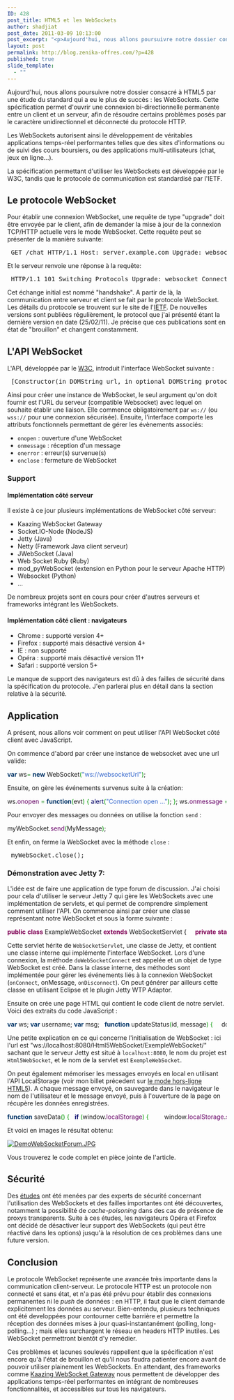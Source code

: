 ```yaml
---
ID: 428
post_title: HTML5 et les WebSockets
author: shadjiat
post_date: 2011-03-09 10:13:00
post_excerpt: "<p>Aujourd'hui, nous allons poursuivre notre dossier consacré à HTML5 par une étude du standard qui a eu le plus de succès&nbsp;: les WebSockets. Cette spécification permet d'ouvrir une connexion bi-directionnelle permanente entre un client et un serveur, afin de résoudre certains problèmes posés par le caractère unidirectionnel et déconnecté du protocole HTTP.<br /></p> <p>Les WebSockets autorisent ainsi le développement de véritables applications temps-réel performantes telles que des sites d'informations ou de suivi des cours boursiers, ou des applications multi-utilisateurs (chat, jeux en ligne...).<br /></p> <p>La spécification permettant d'utiliser les WebSockets est développée par le W3C, tandis que le protocole de communication est standardisé par l'IETF.</p>"
layout: post
permalink: http://blog.zenika-offres.com/?p=428
published: true
slide_template:
  - ""
---
```

<p>Aujourd'hui, nous allons poursuivre notre dossier consacré à HTML5 par une étude du standard qui a eu le plus de succès&nbsp;: les WebSockets. Cette spécification permet d'ouvrir une connexion bi-directionnelle permanente entre un client et un serveur, afin de résoudre certains problèmes posés par le caractère unidirectionnel et déconnecté du protocole HTTP.<br /></p> <p>Les WebSockets autorisent ainsi le développement de véritables applications temps-réel performantes telles que des sites d'informations ou de suivi des cours boursiers, ou des applications multi-utilisateurs (chat, jeux en ligne...).<br /></p> <p>La spécification permettant d'utiliser les WebSockets est développée par le W3C, tandis que le protocole de communication est standardisé par l'IETF.</p>
<!--more-->
<h2>Le protocole WebSocket</h2> <p>Pour établir une connexion WebSocket, une requête de type "upgrade" doit être envoyée par le client, afin de demander la mise à jour de la connexion TCP/HTTP actuelle vers le mode WebSocket. Cette requête peut se présenter de la manière suivante:</p> <pre> GET /chat HTTP/1.1 Host: server.example.com Upgrade: websocket Connection: Upgrade Sec-WebSocket-Key: dGhlIHNhbXBsZSBub25jZQ== Sec-WebSocket-Origin: http://example.com Sec-WebSocket-Protocol: chat, superchat Sec-WebSocket-Version: 6 </pre> <p>Et le serveur renvoie une réponse à la requête:</p> <pre> HTTP/1.1 101 Switching Protocols Upgrade: websocket Connection: Upgrade Sec-WebSocket-Accept: s3pPLMBiTxaQ9kYGzzhZRbK+xOo= Sec-WebSocket-Protocol: chat </pre> <p>Cet échange initial est nommé "handshake". A partir de là, la communication entre serveur et client se fait par le protocole WebSocket. Les détails du protocole se trouvent sur le site de l'<a href="http://tools.ietf.org/html/draft-ietf-hybi-thewebsocketprotocol-06">IETF</a>. De nouvelles versions sont publiées régulièrement, le protocol que j'ai présenté étant la dernière version en date (25/02/11). Je précise que ces publications sont en état de "brouillon" et changent constamment.</p> <h2>L'API WebSocket</h2> <p>L'API, développée par le <a href="http://dev.w3.org/html5/websockets/">W3C</a>, introduit l'interface WebSocket suivante&nbsp;:</p> <pre> [Constructor(in DOMString url, in optional DOMString protocols)] [Constructor(in DOMString url, in optional DOMString[] protocols)] interface WebSocket {   readonly attribute DOMString url;   const unsigned short CONNECTING = 0;   const unsigned short OPEN = 1;   const unsigned short CLOSING = 2;   const unsigned short CLOSED = 3;   readonly attribute unsigned short readyState;   readonly attribute unsigned long bufferedAmount;            attribute Function onopen;            attribute Function onmessage;            attribute Function onerror;            attribute Function onclose;   readonly attribute DOMString protocol;   void send(in DOMString data);   void close(); }; WebSocket implements EventTarget; </pre> <p>Ainsi pour créer une instance de WebSocket, le seul argument qu'on doit fournir est l'URL du serveur (compatible Websocket) avec lequel on souhaite établir une liaison. Elle commence obligatoirement par <code>ws://</code> (ou <code>wss://</code> pour une connexion sécurisée). Ensuite, l'interface comporte les attributs fonctionnels permettant de gérer les évènements associés:</p> <ul> <li><code>onopen</code>&nbsp;: ouverture d'une WebSocket</li> <li><code>onmessage</code>&nbsp;: réception d'un message</li> <li><code>onerror</code>&nbsp;: erreur(s) survenue(s)</li> <li><code>onclose</code>&nbsp;: fermeture de WebSocket</li> </ul> <h3>Support</h3> <h4>Implémentation côté serveur</h4> <p>Il existe à ce jour plusieurs implémentations de WebSocket côté serveur:</p> <ul> <li>Kaazing WebSocket Gateway</li> <li>Socket.IO-Node (NodeJS)</li> <li>Jetty (Java)</li> <li>Netty (Framework Java client serveur)</li> <li>JWebSocket (Java)</li> <li>Web Socket Ruby (Ruby)</li> <li>mod_pyWebSocket (extension en Python pour le serveur Apache HTTP)</li> <li>Websocket (Python)</li> <li>...</li> </ul> <p>De nombreux projets sont en cours pour créer d'autres serveurs et frameworks intégrant les WebSockets.</p> <h4>Implémentation côté client&nbsp;: navigateurs</h4> <ul> <li>Chrome&nbsp;: supporté version 4+</li> <li>Firefox&nbsp;: supporté mais désactivé version 4+</li> <li>IE&nbsp;: non supporté</li> <li>Opéra&nbsp;: supporté mais désactivé version 11+</li> <li>Safari&nbsp;: supporté version 5+</li> </ul> <p>Le manque de support des navigateurs est dû à des failles de sécurité dans la spécification du protocole. J'en parlerai plus en détail dans la section relative à la sécurité.</p> <h2>Application</h2> <p>A présent, nous allons voir comment on peut utiliser l'API WebSocket côté client avec JavaScript.</p> <p>On commence d'abord par créer une instance de websocket avec une url valide:</p> <pre class="javascript code javascript" style="font-family:inherit"><span style="color: #003366; font-weight: bold;">var</span> ws<span style="color: #339933;">=</span> <span style="color: #003366; font-weight: bold;">new</span> WebSocket<span style="color: #009900;">&#40;</span><span style="color: #3366CC;">&quot;ws://websocketUrl&quot;</span><span style="color: #009900;">&#41;</span>;</pre> <p>Ensuite, on gère les événements survenus suite à la création:</p> <pre class="javascript code javascript" style="font-family:inherit">ws.<span style="color: #660066;">onopen</span> <span style="color: #339933;">=</span> <span style="color: #003366; font-weight: bold;">function</span><span style="color: #009900;">&#40;</span>evt<span style="color: #009900;">&#41;</span> <span style="color: #009900;">&#123;</span> <span style="color: #000066;">alert</span><span style="color: #009900;">&#40;</span><span style="color: #3366CC;">&quot;Connection open ...&quot;</span><span style="color: #009900;">&#41;</span>; <span style="color: #009900;">&#125;</span>; ws.<span style="color: #660066;">onmessage</span> <span style="color: #339933;">=</span> <span style="color: #003366; font-weight: bold;">function</span><span style="color: #009900;">&#40;</span>evt<span style="color: #009900;">&#41;</span> <span style="color: #009900;">&#123;</span> <span style="color: #000066;">alert</span><span style="color: #009900;">&#40;</span> <span style="color: #3366CC;">&quot;Received Message: &quot;</span> <span style="color: #339933;">+</span> evt.<span style="color: #660066;">data</span><span style="color: #009900;">&#41;</span>; <span style="color: #009900;">&#125;</span>; ws.<span style="color: #660066;">onclose</span> <span style="color: #339933;">=</span> <span style="color: #003366; font-weight: bold;">function</span><span style="color: #009900;">&#40;</span>evt<span style="color: #009900;">&#41;</span> <span style="color: #009900;">&#123;</span> <span style="color: #000066;">alert</span><span style="color: #009900;">&#40;</span><span style="color: #3366CC;">&quot;Connection closed.&quot;</span><span style="color: #009900;">&#41;</span>; <span style="color: #009900;">&#125;</span>; ws.<span style="color: #000066;">onerror</span> <span style="color: #339933;">=</span> <span style="color: #003366; font-weight: bold;">function</span><span style="color: #009900;">&#40;</span>evt<span style="color: #009900;">&#41;</span> <span style="color: #009900;">&#123;</span> <span style="color: #000066;">alert</span><span style="color: #009900;">&#40;</span><span style="color: #3366CC;">&quot;WebSocket error : &quot;</span> <span style="color: #339933;">+</span> e.<span style="color: #660066;">data</span><span style="color: #009900;">&#41;</span> <span style="color: #009900;">&#125;</span>;</pre> <p>Pour envoyer des messages ou données on utilise la fonction <code>send</code>&nbsp;:</p> <pre class="javascript code javascript" style="font-family:inherit">myWebSocket.<span style="color: #660066;">send</span><span style="color: #009900;">&#40;</span>MyMessage<span style="color: #009900;">&#41;</span>;</pre> <p>Et enfin, on ferme la WebSocket avec la méthode <code>close</code>&nbsp;:</p> <pre> myWebSocket.close(); </pre> <h3>Démonstration avec Jetty 7:</h3> <p>L'idée est de faire une application de type forum de discussion. J'ai choisi pour cela d'utiliser le serveur Jetty 7 qui gère les WebSockets avec une implémentation de servlets, et qui permet de comprendre simplement comment utiliser l'API. On commence ainsi par créer une classe représentant notre WebSocket et sous la forme suivante&nbsp;:</p> <pre class="java code java" style="font-family:inherit"><span style="color: #7F0055; font-weight: bold;">public</span> <span style="color: #7F0055; font-weight: bold;">class</span> ExampleWebSocket <span style="color: #7F0055; font-weight: bold;">extends</span> WebSocketServlet <span style="color: #000000;">&#123;</span> &nbsp; 	<span style="color: #7F0055; font-weight: bold;">private</span> <span style="color: #7F0055; font-weight: bold;">static</span
> <span style="color: #7F0055; font-weight: bold;">final</span> <span style="color: #7F0055; font-weight: bold;">long</span> serialVersionUID = 1L; &nbsp;     	<span style="color: #7F0055; font-weight: bold;">public</span> ExampleWebSocket<span style="color: #000000;">&#40;</span><span style="color: #000000;">&#41;</span> <span style="color: #000000;">&#123;</span>         	<span style="color: #7F0055; font-weight: bold;">super</span><span style="color: #000000;">&#40;</span><span style="color: #000000;">&#41;</span>;     	<span style="color: #000000;">&#125;</span> 	<span style="color: #7F0055; font-weight: bold;">private</span> <span style="color: #7F0055; font-weight: bold;">final</span> Set<span style="color: #000000;">&lt;</span>InternalExampleWebSocket<span style="color: #000000;">&gt;</span> members = <span style="color: #7F0055; font-weight: bold;">new</span> CopyOnWriteArraySet<span style="color: #000000;">&lt;</span>InternalExampleWebSocket<span style="color: #000000;">&gt;</span><span style="color: #000000;">&#40;</span><span style="color: #000000;">&#41;</span>; &nbsp; 	<span style="color: #7F0055; font-weight: bold;">protected</span> <span style="color: #7F0055; font-weight: bold;">void</span> doGet<span style="color: #000000;">&#40;</span>HttpServletRequest request, HttpServletResponse response<span style="color: #000000;">&#41;</span> <span style="color: #7F0055; font-weight: bold;">throws</span> ServletException, <span style="color: #000000;">IOException</span> <span style="color: #000000;">&#123;</span> 		<span style="color: #808080; font-style: italic;">// TODO Auto-generated method stub</span> 	<span style="color: #000000;">&#125;</span> 	<span style="color: #7F0055; font-weight: bold;">protected</span> <span style="color: #7F0055; font-weight: bold;">void</span> doPost<span style="color: #000000;">&#40;</span>HttpServletRequest request, HttpServletResponse response<span style="color: #000000;">&#41;</span> <span style="color: #7F0055; font-weight: bold;">throws</span> ServletException, <span style="color: #000000;">IOException</span> <span style="color: #000000;">&#123;</span> 		getServletContext<span style="color: #000000;">&#40;</span><span style="color: #000000;">&#41;</span>.<span style="color: #000000;">getNamedDispatcher</span><span style="color: #000000;">&#40;</span><span style="color: #888888;">&quot;default&quot;</span><span style="color: #000000;">&#41;</span>.<span style="color: #000000;">forward</span><span style="color: #000000;">&#40;</span>request, response<span style="color: #000000;">&#41;</span>; 	<span style="color: #000000;">&#125;</span> 	<span style="color: #7F0055; font-weight: bold;">protected</span> WebSocket doWebSocketConnect<span style="color: #000000;">&#40;</span>HttpServletRequest request, <span style="color: #000000;">String</span> protocol<span style="color: #000000;">&#41;</span> <span style="color: #000000;">&#123;</span> 		<span style="color: #7F0055; font-weight: bold;">return</span> <span style="color: #7F0055; font-weight: bold;">new</span> InternalExampleWebSocket<span style="color: #000000;">&#40;</span><span style="color: #000000;">&#41;</span>; 	<span style="color: #000000;">&#125;</span> &nbsp; 	<span style="color: #7F0055; font-weight: bold;">class</span> InternalExampleWebSocket <span style="color: #7F0055; font-weight: bold;">implements</span> WebSocket <span style="color: #000000;">&#123;</span> 		<span style="color: #7F0055; font-weight: bold;">private</span> Outbound outbound; &nbsp; 		<span style="color: #7F0055; font-weight: bold;">public</span> <span style="color: #7F0055; font-weight: bold;">void</span> onConnect<span style="color: #000000;">&#40;</span>Outbound outbound<span style="color: #000000;">&#41;</span> <span style="color: #000000;">&#123;</span> 			<span style="color: #7F0055; font-weight: bold;">this</span>.<span style="color: #000000;">outbound</span> = outbound; 			members.<span style="color: #000000;">add</span><span style="color: #000000;">&#40;</span><span style="color: #7F0055; font-weight: bold;">this</span><span style="color: #000000;">&#41;</span>; 		<span style="color: #000000;">&#125;</span> 		<span style="color: #7F0055; font-weight: bold;">public</span> <span style="color: #7F0055; font-weight: bold;">void</span> onMessage<span style="color: #000000;">&#40;</span><span style="color: #7F0055; font-weight: bold;">byte</span> frame, <span style="color: #7F0055; font-weight: bold;">byte</span><span style="color: #000000;">&#91;</span><span style="color: #000000;">&#93;</span> data, <span style="color: #7F0055; font-weight: bold;">int</span> offset, <span style="color: #7F0055; font-weight: bold;">int</span> length<span style="color: #000000;">&#41;</span> <span style="color: #000000;">&#123;</span><span style="color: #000000;">&#125;</span> &nbsp; 		<span style="color: #7F0055; font-weight: bold;">public</span> <span style="color: #7F0055; font-weight: bold;">void</span> onMessage<span style="color: #000000;">&#40;</span><span style="color: #7F0055; font-weight: bold;">byte</span> frame, <span style="color: #000000;">String</span> data<span style="color: #000000;">&#41;</span> <span style="color: #000000;">&#123;</span> 			<span style="color: #7F0055;font-weight: bold;">for</span> <span style="color: #000000;">&#40;</span>InternalExampleWebSocket member : members<span style="color: #000000;">&#41;</span> <span style="color: #000000;">&#123;</span> 				<span style="color: #7F0055; font-weight: bold;">try</span> <span style="color: #000000;">&#123;</span> 					member.<span style="color: #000000;">outbound</span>.<span style="color: #000000;">sendMessage</span><span style="color: #000000;">&#40;</span>frame, data<span style="color: #000000;">&#41;</span>; 				<span style="color: #000000;">&#125;</span> <span style="color: #7F0055; font-weight: bold;">catch</span> <span style="color: #000000;">&#40;</span><span style="color: #000000;">IOException</span> e<span style="color: #000000;">&#41;</span> <span style="color: #000000;">&#123;</span> 					<span style="color: #808080; font-style: italic;">// org.eclipse.jetty.util.log.Log.warn(e);</span> 					e.<span style="color: #000000;">printStackTrace</span><span style="color: #000000;">&#40;</span><span style="color: #000000;">&#41;</span>; 				<span style="color: #000000;">&#125;</span> 			<span style="color: #000000;">&#125;</span> 		<span style="color: #000000;">&#125;</span> 		<span style="color: #7F0055; font-weight: bold;">public</span> <span style="color: #7F0055; font-weight: bold;">void</span> onDisconnect<span style="color: #000000;">&#40;</span><span style="color: #000000;">&#41;</span> <span style="color: #000000;">&#123;</span> 			members.<span style="color: #000000;">remove</span><span style="color: #000000;">&#40;</span><span style="color: #7F0055; font-weight: bold;">this</span><span style="color: #000000;">&#41;</span>; 		<span style="color: #000000;">&#125;</span> 		<span style="color: #7F0055; font-weight: bold;">public</span> <span style="color: #7F0055; font-weight: bold;">void</span> onFragment<span style="color: #000000;">&#40;</span><span style="color: #7F0055; font-weight: bold;">boolean</span> more, <span style="color: #7F0055; font-weight: bold;">byte</span> opcode, <span style="color: #7F0055; font-weight: bold;">byte</span><span style="color: #000000;">&#91;</span><span style="color: #000000;">&#93;</span> data, <span style="color: #7F0055; font-weight: bold;">int</span> offset, <span style="color: #7F0055; font-weight: bold;">int</span> length<span style="color: #000000;">&#41;</span> <span style="color: #000000;">&#123;</span><span style="color: #000000;">&#125;</span> 	<span style="color: #000000;">&#125;</span> <span style="color: #000000;">&#125;</span></pre> <p>Cette servlet hérite de <code>WebSocketServlet</code>, une classe de Jetty, et contient une classe interne qui implémente l'interface WebSocket. Lors d'une connexion, la méthode <code>doWebSocketConnect</code> est appelée et un objet de type WebSocket est créé. Dans la classe interne, des méthodes sont implémentée pour gérer les événements liés à la connexion WebSocket (<code>onConnect</code>, <co
de>onMessage</code>, <code>onDisconnect</code>). On peut générer par ailleurs cette classe en utilisant Eclipse et le plugin Jetty WTP Adaptor.</p> <p>Ensuite on crée une page HTML qui contient le code client de notre servlet. Voici des extraits du code JavaScript&nbsp;:</p> <pre class="javascript code javascript" style="font-family:inherit"><span style="color: #003366; font-weight: bold;">var</span> ws; <span style="color: #003366; font-weight: bold;">var</span> username; <span style="color: #003366; font-weight: bold;">var</span> msg; &nbsp; <span style="color: #003366; font-weight: bold;">function</span> updateStatus<span style="color: #009900;">&#40;</span>id<span style="color: #339933;">,</span> message<span style="color: #009900;">&#41;</span> <span style="color: #009900;">&#123;</span> 	document.<span style="color: #660066;">getElementById</span><span style="color: #009900;">&#40;</span>id<span style="color: #009900;">&#41;</span>.<span style="color: #660066;">innerHTML</span> <span style="color: #339933;">=</span> message; <span style="color: #009900;">&#125;</span> &nbsp; <span style="color: #003366; font-weight: bold;">function</span> loadWebSocket<span style="color: #009900;">&#40;</span><span style="color: #009900;">&#41;</span> <span style="color: #009900;">&#123;</span> 	<span style="color: #000066; font-weight: bold;">if</span> <span style="color: #009900;">&#40;</span>window.<span style="color: #660066;">WebSocket</span><span style="color: #009900;">&#41;</span> <span style="color: #009900;">&#123;</span> 		<span style="color: #003366; font-weight: bold;">var</span> url <span style="color: #339933;">=</span> <span style="color: #3366CC;">&quot;ws://localhost:8080/Html5WebSocket/ExempleWebSocket/&quot;</span>; 		ws <span style="color: #339933;">=</span> <span style="color: #003366; font-weight: bold;">new</span> WebSocket<span style="color: #009900;">&#40;</span>url<span style="color: #009900;">&#41;</span>; &nbsp; 		updateStatus<span style="color: #009900;">&#40;</span><span style="color: #3366CC;">&quot;wsStatus&quot;</span><span style="color: #339933;">,</span> <span style="color: #3366CC;">&quot;webSocket supported !&quot;</span><span style="color: #009900;">&#41;</span>; 		ws.<span style="color: #660066;">onopen</span> <span style="color: #339933;">=</span> <span style="color: #003366; font-weight: bold;">function</span><span style="color: #009900;">&#40;</span><span style="color: #009900;">&#41;</span> <span style="color: #009900;">&#123;</span> 			updateStatus<span style="color: #009900;">&#40;</span><span style="color: #3366CC;">&quot;wsStatus&quot;</span><span style="color: #339933;">,</span> <span style="color: #3366CC;">&quot;Connected to WebSocket server!&quot;</span><span style="color: #009900;">&#41;</span>; 		<span style="color: #009900;">&#125;</span> 		ws.<span style="color: #660066;">onmessage</span> <span style="color: #339933;">=</span> <span style="color: #003366; font-weight: bold;">function</span><span style="color: #009900;">&#40;</span>e<span style="color: #009900;">&#41;</span> <span style="color: #009900;">&#123;</span> 			displayMessage<span style="color: #009900;">&#40;</span>e.<span style="color: #660066;">data</span><span style="color: #009900;">&#41;</span>; 		<span style="color: #009900;">&#125;</span> 		ws.<span style="color: #660066;">onclose</span> <span style="color: #339933;">=</span> <span style="color: #003366; font-weight: bold;">function</span><span style="color: #009900;">&#40;</span><span style="color: #009900;">&#41;</span> <span style="color: #009900;">&#123;</span> 			updateStatus<span style="color: #009900;">&#40;</span><span style="color: #3366CC;">&quot;wsStatus&quot;</span><span style="color: #339933;">,</span> <span style="color: #3366CC;">&quot;WebSocket closed!&quot;</span><span style="color: #009900;">&#41;</span>; 		<span style="color: #009900;">&#125;</span> 		ws.<span style="color: #000066;">onerror</span> <span style="color: #339933;">=</span> <span style="color: #003366; font-weight: bold;">function</span><span style="color: #009900;">&#40;</span>e<span style="color: #009900;">&#41;</span> <span style="color: #009900;">&#123;</span> 			updateStatus<span style="color: #009900;">&#40;</span><span style="color: #3366CC;">&quot;wsStatus&quot;</span><span style="color: #339933;">,</span> <span style="color: #3366CC;">&quot;WebSocket error : &quot;</span> <span style="color: #339933;">+</span> e.<span style="color: #660066;">data</span><span style="color: #009900;">&#41;</span>; 		<span style="color: #009900;">&#125;</span> 	<span style="color: #009900;">&#125;</span> <span style="color: #000066; font-weight: bold;">else</span> <span style="color: #009900;">&#123;</span> 		updateStatus<span style="color: #009900;">&#40;</span><span style="color: #3366CC;">&quot;wsStatus&quot;</span><span style="color: #339933;">,</span> <span style="color: #3366CC;">&quot;Your browser does NOT support webSocket.&quot;</span><span style="color: #009900;">&#41;</span>; 	<span style="color: #009900;">&#125;</span> <span style="color: #009900;">&#125;</span> &nbsp; <span style="color: #006600; font-style: italic;">//fonction qui envoie le texte saisi et validé par l'utilisateur.</span> <span style="color: #003366; font-weight: bold;">function</span> sendMyPost<span style="color: #009900;">&#40;</span>newPost<span style="color: #009900;">&#41;</span> <span style="color: #009900;">&#123;</span> 	username <span style="color: #339933;">=</span> document.<span style="color: #660066;">forms</span><span style="color: #009900;">&#91;</span><span style="color: #3366CC;">&quot;myform&quot;</span><span style="color: #009900;">&#93;</span>.<span style="color: #000066;">name</span>.<span style="color: #660066;">value</span>; 	msg <span style="color: #339933;">=</span> document.<span style="color: #660066;">forms</span><span style="color: #009900;">&#91;</span><span style="color: #3366CC;">&quot;myform&quot;</span><span style="color: #009900;">&#93;</span>.<span style="color: #660066;">msg</span>.<span style="color: #660066;">value</span>; 	<span style="color: #000066; font-weight: bold;">if</span> <span style="color: #009900;">&#40;</span>msg<span style="color: #009900;">&#41;</span> <span style="color: #009900;">&#123;</span> 		<span style="color: #003366; font-weight: bold;">var</span> post <span style="color: #339933;">=</span> username <span style="color: #339933;">+</span> <span style="color: #3366CC;">&quot; : &quot;</span> <span style="color: #339933;">+</span> msg; 		<span style="color: #000066; font-weight: bold;">if</span> <span style="color: #009900;">&#40;</span>ws.<span style="color: #660066;">readyState</span> <span style="color: #339933;">==</span> <span style="color: #CC0000;">1</span><span style="color: #009900;">&#41;</span> <span style="color: #009900;">&#123;</span> 			ws.<span style="color: #660066;">send</span><span style="color: #009900;">&#40;</span>post<span style="color: #009900;">&#41;</span>; 		<span style="color: #009900;">&#125;</span> <span style="color: #000066; font-weight: bold;">else</span> <span style="color: #009900;">&#123;</span> 			<span style="color: #000066;">alert</span><span style="color: #009900;">&#40;</span><span style="color: #3366CC;">&quot;The websocket is not open! try refreshing your browser&quot;</span><span style="color: #009900;">&#41;</span>; 		<span style="color: #009900;">&#125;</span> 	<span style="color: #009900;">&#125;</span> <span style="color: #009900;">&#125;</span> &nbsp; <span style="color: #003366; font-weight: bold;">function</span> displayMessage<span style="color: #009900;">&#40;</span>message<span style="color: #009900;">&#41;</span> <span style="color: #009900;">&#123;</span> 	<span style="color: #006600; font-style: italic;">//afficher le message en dessous du formulaire</span> 	<span style="color: #006600; font-style: italic;">//...</span> <span style="color: #009900;">&#125;</span></pre> <p>Une petite explication en ce qui concerne l'initialisation de WebSocket&nbsp;: ici l'url est "ws://localhost:8080/Html5WebSocket/ExempleWebSocket/" sachant que le serveur Jetty est situé à <code>localhost:8080</code>, le nom du projet
 est <code>Html5WebSocket</code>, et le nom de la servlet est <code>ExempleWebSocket</code>.<br /></p> <p>On peut également mémoriser les messages envoyés en local en utilisant l'API LocalStorage (voir mon billet précedent sur <a href="/index.php?post/2011/02/17/Html5%3A-le-mode-Offline">le mode hors-ligne HTML5</a>). A chaque message envoyé, on sauvegarde dans le navigateur le nom de l'utilisateur et le message envoyé, puis à l'ouverture de la page on récupère les données enregistrées.</p> <pre class="javascript code javascript" style="font-family:inherit"><span style="color: #003366; font-weight: bold;">function</span> saveData<span style="color: #009900;">&#40;</span><span style="color: #009900;">&#41;</span> <span style="color: #009900;">&#123;</span> 	<span style="color: #000066; font-weight: bold;">if</span> <span style="color: #009900;">&#40;</span>window.<span style="color: #660066;">localStorage</span><span style="color: #009900;">&#41;</span> <span style="color: #009900;">&#123;</span> 		window.<span style="color: #660066;">localStorage</span>.<span style="color: #660066;">setItem</span><span style="color: #009900;">&#40;</span>username<span style="color: #339933;">,</span> msg<span style="color: #009900;">&#41;</span>; 	<span style="color: #009900;">&#125;</span> <span style="color: #009900;">&#125;</span> &nbsp; <span style="color: #003366; font-weight: bold;">function</span> getData<span style="color: #009900;">&#40;</span><span style="color: #009900;">&#41;</span> <span style="color: #009900;">&#123;</span> 	<span style="color: #000066; font-weight: bold;">if</span> <span style="color: #009900;">&#40;</span>window.<span style="color: #660066;">localStorage</span><span style="color: #009900;">&#41;</span> <span style="color: #009900;">&#123;</span> 		<span style="color: #000066; font-weight: bold;">for</span> <span style="color: #009900;">&#40;</span> <span style="color: #003366; font-weight: bold;">var</span> i <span style="color: #339933;">=</span> 0; i <span style="color: #339933;">&lt;</span> window.<span style="color: #660066;">localStorage</span>.<span style="color: #660066;">length</span>; i<span style="color: #339933;">++</span><span style="color: #009900;">&#41;</span> <span style="color: #009900;">&#123;</span> 			<span style="color: #003366; font-weight: bold;">var</span> key <span style="color: #339933;">=</span> window.<span style="color: #660066;">localStorage</span>.<span style="color: #660066;">key</span><span style="color: #009900;">&#40;</span>i<span style="color: #009900;">&#41;</span>; 			<span style="color: #003366; font-weight: bold;">var</span> value <span style="color: #339933;">=</span> window.<span style="color: #660066;">localStorage</span>.<span style="color: #660066;">getItem</span><span style="color: #009900;">&#40;</span>key<span style="color: #009900;">&#41;</span>; 			<span style="color: #003366; font-weight: bold;">var</span> data <span style="color: #339933;">=</span> key <span style="color: #339933;">+</span> <span style="color: #3366CC;">&quot; : &quot;</span> <span style="color: #339933;">+</span> value; 			displayMessage<span style="color: #009900;">&#40;</span>data<span style="color: #009900;">&#41;</span>; 		<span style="color: #009900;">&#125;</span> 	<span style="color: #009900;">&#125;</span> <span style="color: #009900;">&#125;</span></pre> <p>Et voici en images le résultat obtenu:</p> <p><a href="/wp-content/uploads/2015/07/DemoWebSocketForum.JPG"><img src="/wp-content/uploads/2015/07/.DemoWebSocketForum_s.jpg" alt="DemoWebSocketForum.JPG" /></a></p> <p>Vous trouverez le code complet en pièce jointe de l'article.</p> <h2>Sécurité</h2> <p>Des <a href="http://www.adambarth.com/experimental/websocket.pdf">études</a> ont été menées par des experts de sécurité concernant l'utilisation des WebSockets et des failles importantes ont été découvertes, notamment la possibilité de <em>cache-poisoning</em> dans des cas de présence de proxys transparents. Suite à ces études, les navigateurs Opéra et Firefox ont décidé de désactiver leur support des WebSockets (qui peut être réactivé dans les options) jusqu'à la résolution de ces problèmes dans une future version.</p> <h2>Conclusion</h2> <p>Le protocole WebSocket représente une avancée très importante dans la communication client-serveur. Le protocole HTTP est un protocole non connecté et sans état, et n'a pas été prévu pour établir des connexions permanentes ni le <em>push</em> de données&nbsp;: en HTTP, il faut que le client demande explicitement les données au serveur. Bien-entendu, plusieurs techniques ont été developpées pour contourner cette barrière et permettre la réception des données mises à jour quasi-instantanément (polling, long-polling...)&nbsp;; mais elles surchargent le réseau en headers HTTP inutiles. Les WebSocket permettront bientôt d'y remédier.<br /></p> <p>Ces problèmes et lacunes soulevés rappellent que la spécification n'est encore qu'à l'état de brouillon et qu'il nous faudra patienter encore avant de pouvoir utiliser plainement les WebSockets. En attendant, des frameworks comme <a href="http://kaazing.com/">Kaazing WebSocket Gateway</a> nous permettent de développer des applications temps-réel performantes en intégrant de nombreuses fonctionnalités, et accessibles sur tous les navigateurs.</p>